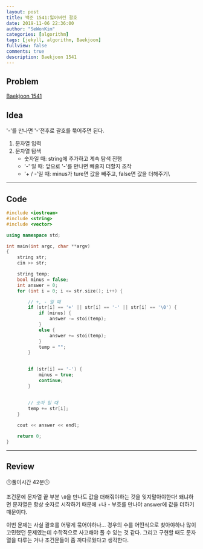 ```yaml
---
layout: post
title: 백준 1541:잃어버린 괄호
date: 2019-11-06 22:36:00
author: "SeWonKim"
categories: [algorithm]
tags: [jekyll, algorithm, Baekjoon]
fullview: false
comments: true
description: Baekjoon 1541
---
```


## Problem

[Baekjoon 1541](https://www.acmicpc.net/problem/1541)



## Idea

'-'를 만나면 '-'전후로 괄호를 묶어주면 된다.

1. 문자열 입력
2. 문자열 탐색
    - 숫자일 때: string에 추가하고 계속 탐색 진행
    - '-' 일 때: 앞으로 '-'를 만나면 빼줄지 더할지 조작 
    - '+ / -'일 때: minus가 ture면 값을 빼주고, false면 값을 더해주기\

---

## Code
```cpp
#include <iostream>
#include <string>
#include <vector>

using namespace std;

int main(int argc, char **argv)
{
	string str;
	cin >> str;

	string temp;
	bool minus = false;
	int answer = 0;
	for (int i = 0; i <= str.size(); i++) {

		// +, - 일 때
		if (str[i] == '+' || str[i] == '-' || str[i] == '\0') {
			if (minus) {
				answer -= stoi(temp);
			}
			else {
				answer += stoi(temp);
			}
			temp = "";
		}

		
		if (str[i] == '-') {
			minus = true;
			continue;
		}
		
		
		// 숫자 일 때
		temp += str[i];
	}

	cout << answer << endl;

	return 0;
}
```

---

## Review
🕒풀이시간 42분🕒     

조건문에 문자열 끝 부분 `\0`을 만나도 값을 더해줘야하는 것을 잊지말아야한다!
왜냐하면 문자열은 항상 숫자로 시작하기 때문에 +나 - 부호를 만나야 answer에 값을 더하기 때문이다.

이번 문제는 사실 괄호를 어떻게 묶어야하나... 경우의 수를 어떤식으로 찾아야하나 많이 고민했던 문제였는데 수학적으로 사고해야 풀 수 있는 것 같다.
그리고 구현할 때도 문자열을 다루는 거나 조건문들이 좀 까다로웠다고 생각한다.